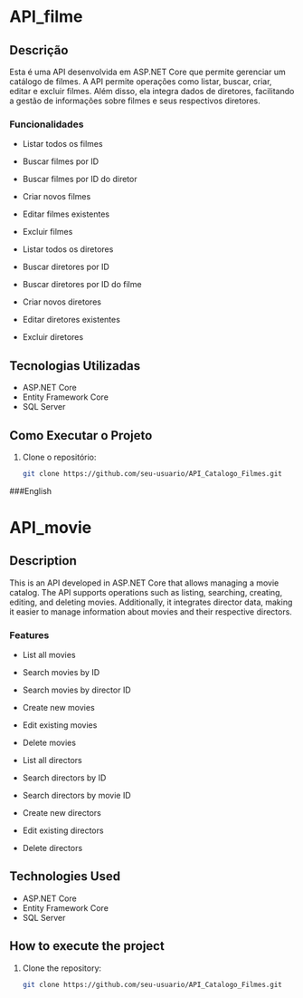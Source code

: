 # API_filme

## Descrição

Esta é uma API desenvolvida em ASP.NET Core que permite gerenciar um catálogo de filmes. A API permite operações como listar, buscar, criar, editar e excluir filmes. Além disso, ela integra dados de diretores, facilitando a gestão de informações sobre filmes e seus respectivos diretores.

### Funcionalidades

- Listar todos os filmes
- Buscar filmes por ID
- Buscar filmes por ID do diretor
- Criar novos filmes
- Editar filmes existentes
- Excluir filmes

- Listar todos os diretores
- Buscar diretores por ID
- Buscar diretores por ID do filme
- Criar novos diretores
- Editar diretores existentes
- Excluir diretores

## Tecnologias Utilizadas

- ASP.NET Core
- Entity Framework Core
- SQL Server

## Como Executar o Projeto

1. Clone o repositório:
   ```bash
   git clone https://github.com/seu-usuario/API_Catalogo_Filmes.git


###English

# API_movie

## Description

This is an API developed in ASP.NET Core that allows managing a movie catalog. The API supports operations such as listing, searching, creating, editing, and deleting movies. Additionally, it integrates director data, making it easier to manage information about movies and their respective directors.

### Features

- List all movies
- Search movies by ID
- Search movies by director ID
- Create new movies
- Edit existing movies
- Delete movies

- List all directors
- Search directors by ID
- Search directors by movie ID
- Create new directors
- Edit existing directors
- Delete directors

## Technologies Used

- ASP.NET Core
- Entity Framework Core
- SQL Server

## How to execute the project

1. Clone the repository:
   ```bash
   git clone https://github.com/seu-usuario/API_Catalogo_Filmes.git

